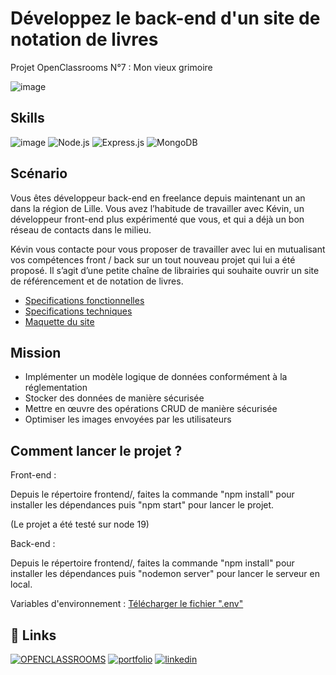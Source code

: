 
# Développez le back-end d'un site de notation de livres

Projet OpenClassrooms N°7 : Mon vieux grimoire

![image](https://user.oc-static.com/upload/2022/10/11/16654934257102_DW-P7-Back-end_company-banner.png)






## Skills


![image](https://img.shields.io/badge/JavaScript-323330?style=for-the-badge&logo=javascript&logoColor=F7DF1E)
![Node.js](https://img.shields.io/badge/node.js-6DA55F?logo=node.js&logoColor=white&style=for-the-badge)
![Express.js](https://img.shields.io/badge/express.js-%23404d59.svg?logo=express&logoColor=%2361DAFB&style=for-the-badge)
![MongoDB](https://img.shields.io/badge/MongoDB-%234ea94b.svg?logo=mongodb&logoColor=white&style=for-the-badge)
## Scénario
Vous êtes développeur back-end en freelance depuis maintenant un an dans la région de Lille. Vous avez l’habitude de travailler avec Kévin, un développeur front-end plus expérimenté que vous, et qui a déjà un bon réseau de contacts dans le milieu.  

Kévin vous contacte pour vous proposer de travailler avec lui en mutualisant vos compétences front / back sur un tout nouveau projet qui lui a été proposé. Il s’agit d’une petite chaîne de librairies qui souhaite ouvrir un site de référencement et de notation de livres.  

- [Specifications fonctionnelles](https://drive.google.com/file/d/1CMJLMzpYx49NzEa_yChJq4Fd-xx8kFJG/view?usp=sharing)
- [Specifications techniques](https://drive.google.com/file/d/1wv5lENAMPJFmdK_kwsEl9bwqwv4nag3O/view?usp=sharing)
- [Maquette du site](https://drive.google.com/file/d/15FScP_KcwFWfv3-RSJftVkEB_W0iG-Sk/view?usp=sharing)

## Mission
- Implémenter un modèle logique de données conformément à la réglementation
- Stocker des données de manière sécurisée
- Mettre en œuvre des opérations CRUD de manière sécurisée
- Optimiser les images envoyées par les utilisateurs
## Comment lancer le projet ?

Front-end : 

Depuis le répertoire frontend/, faites la commande "npm install" pour installer les dépendances puis "npm start" pour lancer le projet.

(Le projet a été testé sur node 19)

Back-end :

Depuis le répertoire frontend/, faites la commande "npm install" pour installer les dépendances puis "nodemon server" pour lancer le serveur en local.

Variables d'environnement : [Télécharger le fichier ".env"](https://drive.google.com/file/d/1ZPo841pXSc40vDCb3rCeOqitNYP-Ufmz/view?usp=sharing)

## 🔗 Links
[![OPENCLASSROOMS](https://img.shields.io/badge/OPENCLASSROOMS-7451EB?style=for-the-badge&logoColor=white)](https://openclassrooms.com/fr/)
[![portfolio](https://img.shields.io/badge/my_portfolio-000?style=for-the-badge&logo=ko-fi&logoColor=white)](https://kevinbret.fr/)
[![linkedin](https://img.shields.io/badge/linkedin-0A66C2?style=for-the-badge&logo=linkedin&logoColor=white)](www.linkedin.com/in/kevin-bret-534a73180)

